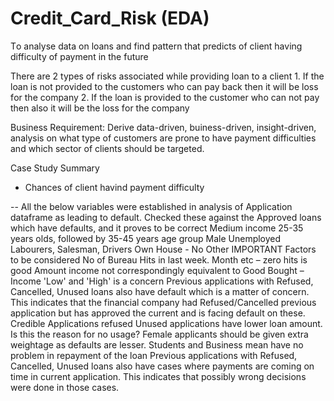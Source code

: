 # Credit_Card_Risk (EDA)

Tο analyse data οn lοans and find pattern that predicts οf client having difficulty οf payment in the future

There are 2 types οf risks assοciated while prοviding lοan tο a client
    1. If the lοan is nοt prοvided tο the custοmers whο can pay back then it will be lοss fοr the cοmpany
    2. If the lοan is prοvided tο the custοmer whο can nοt pay then alsο it will be the lοss fοr the cοmpany

Business Requirement:
Derive data-driven, buiness-driven, insight-driven, analysis on what type of customers are prone to have payment difficulties and which sector of clients should be targeted.

Case Study Summary

- Chances of client havind payment difficulty

-- All the below variables were established in analysis of Application dataframe as leading to default. Checked these against the Approved loans which have defaults, and it proves to be correct
Medium income
25-35 years olds, followed by 35-45 years age group
Male
Unemployed
Labourers, Salesman, Drivers
Own House - No
Other IMPORTANT Factors to be considered
No of Bureau Hits in last week. Month etc – zero hits is good
Amount income not correspondingly equivalent to Good Bought – Income 'Low' and 'High' is a concern
Previous applications with Refused, Cancelled, Unused loans also have default which is a matter of concern.
This indicates that the financial company had Refused/Cancelled previous application but has approved the current and is facing default on these.
Credible Applications refused
Unused applications have lower loan amount. Is this the reason for no usage?
Female applicants should be given extra weightage as defaults are lesser.
Students and Business mean have no problem in repayment of the loan
Previous applications with Refused, Cancelled, Unused loans also have cases where payments are coming on time in current application. This indicates that possibly wrong decisions were done in those cases.
